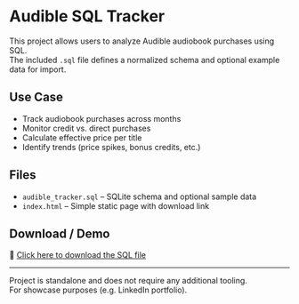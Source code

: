 # Audible SQL Tracker

This project allows users to analyze Audible audiobook purchases using SQL.  
The included `.sql` file defines a normalized schema and optional example data for import.

## Use Case

- Track audiobook purchases across months
- Monitor credit vs. direct purchases
- Calculate effective price per title
- Identify trends (price spikes, bonus credits, etc.)

## Files

- `audible_tracker.sql` – SQLite schema and optional sample data
- `index.html` – Simple static page with download link

## Download / Demo

🔽 [Click here to download the SQL file](audible_tracker.sql)

---

Project is standalone and does not require any additional tooling.  
For showcase purposes (e.g. LinkedIn portfolio).
